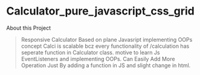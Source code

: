 # Calculator_pure_javascript_css_grid
About this Project
>Responsive Calculator
>Based on plane Javasript implementing OOPs concept
>Calci is scalable bcz every functionality of /calculation has seperate function in Calculator class.
> motive to learn Js EventListeners and implementing OOPs.
>Can Easily Add More Operation Just By adding a function in JS and slight change in html.
